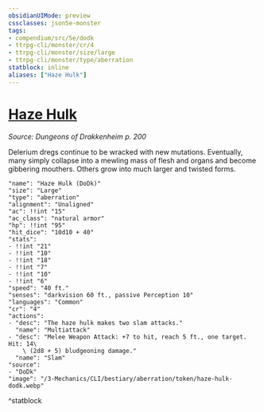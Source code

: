 ```yaml
---
obsidianUIMode: preview
cssclasses: json5e-monster
tags:
- compendium/src/5e/dodk
- ttrpg-cli/monster/cr/4
- ttrpg-cli/monster/size/large
- ttrpg-cli/monster/type/aberration
statblock: inline
aliases: ["Haze Hulk"]
---
```

# [Haze Hulk](3-Mechanics\CLI\bestiary\aberration/haze-hulk-dodk.md)
*Source: Dungeons of Drakkenheim p. 200*  

Delerium dregs continue to be wracked with new mutations. Eventually, many simply collapse into a mewling mass of flesh and organs and become gibbering mouthers. Others grow into much larger and twisted forms.

```statblock
"name": "Haze Hulk (DoDk)"
"size": "Large"
"type": "aberration"
"alignment": "Unaligned"
"ac": !!int "15"
"ac_class": "natural armor"
"hp": !!int "95"
"hit_dice": "10d10 + 40"
"stats":
- !!int "21"
- !!int "10"
- !!int "18"
- !!int "7"
- !!int "10"
- !!int "6"
"speed": "40 ft."
"senses": "darkvision 60 ft., passive Perception 10"
"languages": "Common"
"cr": "4"
"actions":
- "desc": "The haze hulk makes two slam attacks."
  "name": "Multiattack"
- "desc": "Melee Weapon Attack: +7 to hit, reach 5 ft., one target. Hit: 14\
    \ (2d8 + 5) bludgeoning damage."
  "name": "Slam"
"source":
- "DoDk"
"image": "/3-Mechanics/CLI/bestiary/aberration/token/haze-hulk-dodk.webp"
```
^statblock